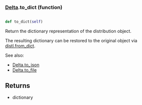 ### [Delta](Delta.md).to_dict (function)


```py

def to_dict(self)

```



Return the dictionary representation of the distribution object.

The resulting dictionary can be restored to the original object
via [distl.from_dict](distl.from_dict.md).

See also:

* [Delta.to_json](Delta.to_json.md)
* [Delta.to_file](Delta.to_file.md)

Returns
--------
* dictionary

